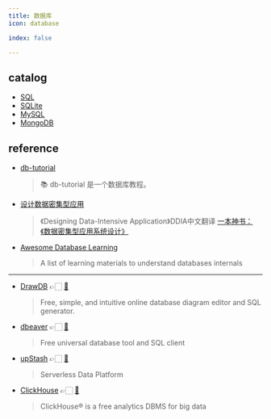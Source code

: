 ```yaml
---
title: 数据库
icon: database

index: false

---
```


<!-- more -->

## catalog

- [SQL](sql.md)
- [SQLite](sqlite.md)
- [MySQL](mysql.md)
- [MongoDB](mongodb.md)

## reference

- [db-tutorial](https://github.com/dunwu/db-tutorial)
    > 📚 db-tutorial 是一个数据库教程。
- [设计数据密集型应用](https://github.com/Vonng/ddia)
    > 《Designing Data-Intensive Application》DDIA中文翻译
    > [一本神书：《数据密集型应用系统设计》](https://fuxuemingzhu.cn/ddia)
- [Awesome Database Learning](https://github.com/pingcap/awesome-database-learning)
    > A list of learning materials to understand databases internals
    
------
    
- [DrawDB](https://www.drawdb.app/) 👉🏻 [🐙](https://github.com/drawdb-io/drawdb)
    > Free, simple, and intuitive online database diagram editor and SQL generator.    
- [dbeaver](https://dbeaver.io/) 👉🏻 [🐙](https://github.com/dbeaver/dbeaver)
    > Free universal database tool and SQL client    
- [upStash](https://upstash.com/) 👉🏻 [🐙](https://github.com/upstash)
    > Serverless Data Platform
- [ClickHouse](https://clickhouse.com/) 👉🏻 [🐙](https://github.com/ClickHouse)
    > ClickHouse® is a free analytics DBMS for big data

